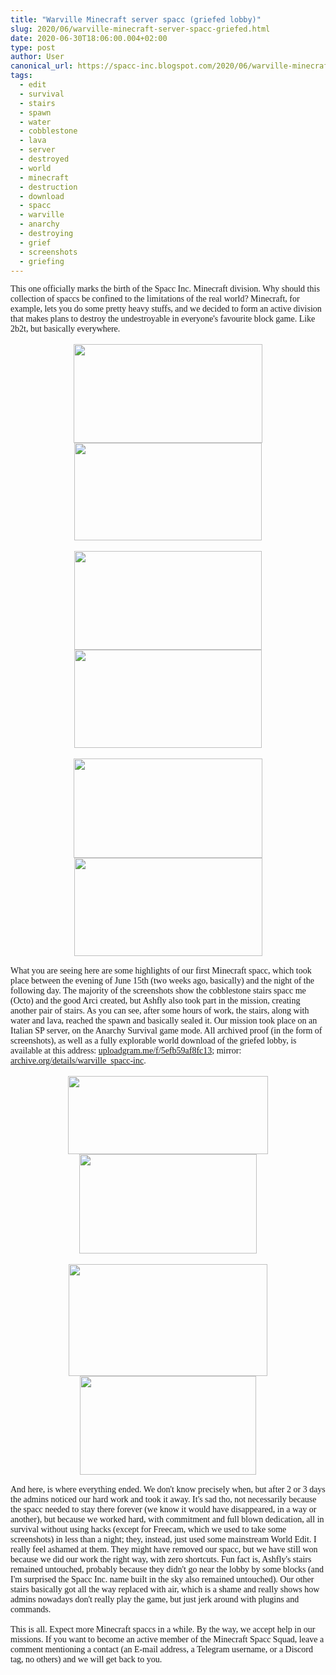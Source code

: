 ```yaml
---
title: "Warville Minecraft server spacc (griefed lobby)"
slug: 2020/06/warville-minecraft-server-spacc-griefed.html
date: 2020-06-30T18:06:00.004+02:00
type: post
author: User
canonical_url: https://spacc-inc.blogspot.com/2020/06/warville-minecraft-server-spacc-griefed.html
tags: 
  - edit
  - survival
  - stairs
  - spawn
  - water
  - cobblestone
  - lava
  - server
  - destroyed
  - world
  - minecraft
  - destruction
  - download
  - spacc
  - warville
  - anarchy
  - destroying
  - grief
  - screenshots
  - griefing
---
```


<div><span style="font-family: &quot;verdana&quot;;">This one officially marks the birth of the Spacc Inc. Minecraft division. Why should this collection of spaccs be confined to the limitations of the real world? Minecraft, for example, lets you do some pretty heavy stuffs, and we decided to form an active division that makes plans to destroy the undestroyable in everyone's favourite block game. Like 2b2t, but basically everywhere.<br /></span></div><div><span style="font-family: &quot;verdana&quot;;"><br /></span></div><div><div class="separator" style="clear: both; text-align: center;"><a href="https://blogger.googleusercontent.com/img/b/R29vZ2xl/AVvXsEgQO8oXmkjUpPK64knki1T77QqLaKFwBKAtMV3SVf-2JPl8orzRwhCEFvOBBq55N7VMQ8DmEvFFEb0-SewDUNYKfZs1yL8Sed0U3TQA4xxLQNcPA9gnofaQXCmYlBT_l0RcetrAbbTuS2RY/s1360/2020-06-15_23.42.50.png" style="margin-left: 1em; margin-right: 1em;"><img border="0" data-original-height="715" data-original-width="1360" height="158" src="https://blogger.googleusercontent.com/img/b/R29vZ2xl/AVvXsEgQO8oXmkjUpPK64knki1T77QqLaKFwBKAtMV3SVf-2JPl8orzRwhCEFvOBBq55N7VMQ8DmEvFFEb0-SewDUNYKfZs1yL8Sed0U3TQA4xxLQNcPA9gnofaQXCmYlBT_l0RcetrAbbTuS2RY/w302-h158/2020-06-15_23.42.50.png" width="302" /></a><a href="https://blogger.googleusercontent.com/img/b/R29vZ2xl/AVvXsEghHG0nSkQ3m-f9DLRdpBJ5rlK7JtPDQA5-hJGzcChXwo7ZIBUp1mreoBZGur9j-ovIjDgByNRvNsHEL8fZSY5wD-9tgpOI07-ApfbduYWlZrQnGbMFBqiyag9mEZHBeqofvbfr8ND8LfguyBayeB6RLbIaFosT0sc0JrFSRbQ-8ptfjCU3QoPa50925RP0/s2720/2020-06-15_23.51.12.png" imageanchor="1" style="margin-left: 1em; margin-right: 1em;"><img border="0" data-original-height="1430" data-original-width="2720" height="156" src="https://blogger.googleusercontent.com/img/b/R29vZ2xl/AVvXsEghHG0nSkQ3m-f9DLRdpBJ5rlK7JtPDQA5-hJGzcChXwo7ZIBUp1mreoBZGur9j-ovIjDgByNRvNsHEL8fZSY5wD-9tgpOI07-ApfbduYWlZrQnGbMFBqiyag9mEZHBeqofvbfr8ND8LfguyBayeB6RLbIaFosT0sc0JrFSRbQ-8ptfjCU3QoPa50925RP0/w300-h156/2020-06-15_23.51.12.png" width="300" /></a></div><div class="separator" style="clear: both; text-align: center;"><br /></div><div class="separator" style="clear: both; text-align: center;"><a href="https://blogger.googleusercontent.com/img/b/R29vZ2xl/AVvXsEjRflGG6abvS-gSBWs4Utablzbvu0f7prHYxCyxhaGRS_TdUHVaN2QZVLCvUHADBGICsp0ML9mKDvsFI8sjfx75IaejpZ0CRKbDo3-XaVz4N-ZDVl7w1KPyqFiZEYxIQmrI_C57z0ftyjNz/s1360/2020-06-16_00.01.50.png" style="margin-left: 1em; margin-right: 1em;"><img border="0" data-original-height="715" data-original-width="1360" height="158" src="https://blogger.googleusercontent.com/img/b/R29vZ2xl/AVvXsEjRflGG6abvS-gSBWs4Utablzbvu0f7prHYxCyxhaGRS_TdUHVaN2QZVLCvUHADBGICsp0ML9mKDvsFI8sjfx75IaejpZ0CRKbDo3-XaVz4N-ZDVl7w1KPyqFiZEYxIQmrI_C57z0ftyjNz/w300-h158/2020-06-16_00.01.50.png" width="300" /></a><a href="https://blogger.googleusercontent.com/img/b/R29vZ2xl/AVvXsEj_rWZqt23pWfP6ySWupUxIwYBkH1XwM9RKtivl_4ETp1ctGEC90Dfm7MUog2ibD-wUlfcxsvueREpFxMqS9nDmYtE9A6tMZjV5YH4gCcex8pw_PvEMhmwNbMX2ZCFQwRqOQx6tUMKwvEZe/s1360/2020-06-16_00.08.35.png" style="margin-left: 1em; margin-right: 1em;"><img border="0" data-original-height="715" data-original-width="1360" height="157" src="https://blogger.googleusercontent.com/img/b/R29vZ2xl/AVvXsEj_rWZqt23pWfP6ySWupUxIwYBkH1XwM9RKtivl_4ETp1ctGEC90Dfm7MUog2ibD-wUlfcxsvueREpFxMqS9nDmYtE9A6tMZjV5YH4gCcex8pw_PvEMhmwNbMX2ZCFQwRqOQx6tUMKwvEZe/w300-h157/2020-06-16_00.08.35.png" width="300" /></a><br /></div><div class="separator" style="clear: both; text-align: center;"><div class="separator" style="clear: both; text-align: center;"><br /></div><div class="separator" style="clear: both; text-align: center;"><a href="https://blogger.googleusercontent.com/img/b/R29vZ2xl/AVvXsEjdg5u1rnankRKqPoCKvQW8J_8S5cdB6qMfPlkULkhqUQCCytWu_j_EhhWwsvktUk2PCbUVxcWsdM9ON2_5AnqVj4B2oFHlvuUaYK2yoyjaFrK3emZ9T7Ra-iHIeblSRHHnJl0-LYeNZ8SGtpEYj4sIAcr55YOm58Fq436B-mLaNtS_zPfu6ok4jy6g4HS0/s1360/2020-06-16_00.09.12.png" imageanchor="1" style="margin-left: 1em; margin-right: 1em;"><img border="0" data-original-height="715" data-original-width="1360" height="159" src="https://blogger.googleusercontent.com/img/b/R29vZ2xl/AVvXsEjdg5u1rnankRKqPoCKvQW8J_8S5cdB6qMfPlkULkhqUQCCytWu_j_EhhWwsvktUk2PCbUVxcWsdM9ON2_5AnqVj4B2oFHlvuUaYK2yoyjaFrK3emZ9T7Ra-iHIeblSRHHnJl0-LYeNZ8SGtpEYj4sIAcr55YOm58Fq436B-mLaNtS_zPfu6ok4jy6g4HS0/w302-h159/2020-06-16_00.09.12.png" width="302" /></a><a href="https://blogger.googleusercontent.com/img/b/R29vZ2xl/AVvXsEgQuxuFU9o0fG5wLsuOnJjVtDzbyv-b4fPfCw0-0-uDWea9fKHPI7ydCPRF5UCH3bxgcVFzToG0jQAP-NZkHRfEWSYukf3BylIAV_imldZB7lJW39fKs7nsefTvrr2_H8xK-To6zKBMmuLW/s1366/2020-06-16_13.34.52.png" style="margin-left: 1em; margin-right: 1em;"><img border="0" data-original-height="708" data-original-width="1366" height="157" src="https://blogger.googleusercontent.com/img/b/R29vZ2xl/AVvXsEgQuxuFU9o0fG5wLsuOnJjVtDzbyv-b4fPfCw0-0-uDWea9fKHPI7ydCPRF5UCH3bxgcVFzToG0jQAP-NZkHRfEWSYukf3BylIAV_imldZB7lJW39fKs7nsefTvrr2_H8xK-To6zKBMmuLW/w301-h157/2020-06-16_13.34.52.png" width="301" /></a></div></div><span style="font-family: &quot;verdana&quot;;"><span style="font-family: &quot;verdana&quot;;"><br /></span></span></div><div><span style="font-family: &quot;verdana&quot;;"><span style="font-family: &quot;verdana&quot;;">What you are seeing here are some 
highlights of our first Minecraft spacc, which took place between the 
evening of June 15th (two weeks ago, basically) and the night of the 
following day. The majority of the screenshots show the cobblestone 
stairs spacc me (Octo) and the good Arci created, but Ashfly also took 
part in the mission, creating another pair of stairs. As you can see, 
after some hours of work, the stairs, along with water and lava, reached
 the spawn and basically sealed it. Our mission took place on an Italian
 SP server, on the Anarchy Survival game mode. All archived proof (in 
the form of screenshots), as well as a fully explorable world download 
of the griefed lobby, is available at this address: <a href="https://uploadgram.me/f/5efb59af8fc13" target="_blank">uploadgram.me/f/5efb59af8fc13</a>; mirror: <a href="https://archive.org/download/warville_spacc-inc/warville_spacc-inc.blogspot.com.7z" target="_blank">archive.org/details/warville_spacc-inc</a>.</span></span></div><div><span style="font-family: &quot;verdana&quot;;"><br /></span></div><div><div class="separator" style="clear: both; text-align: center;"><div class="separator" style="clear: both; text-align: center;"><a href="https://blogger.googleusercontent.com/img/b/R29vZ2xl/AVvXsEiSofRvVjtK3AEH9ojeT4aELKm1kwrhw7raLd8ERxQXeqVijP6ly3wrj_ZTxgYQOtiobP4Y7eZNsAKE9pWWO7mMzkQT0pErou7ctP0sfO5CRakZj9pPJHVPfIyMExKjP1zOGrD97wSI1NbMPzyA3NP0zX2lhp-PCaLuX5ZBmoqNduRRC8zQUnwqb0YU87aK/s1280/photo_2020-06-30_16-58-07.jpg" imageanchor="1" style="margin-left: 1em; margin-right: 1em;"><img border="0" data-original-height="500" data-original-width="1280" height="125" src="https://blogger.googleusercontent.com/img/b/R29vZ2xl/AVvXsEiSofRvVjtK3AEH9ojeT4aELKm1kwrhw7raLd8ERxQXeqVijP6ly3wrj_ZTxgYQOtiobP4Y7eZNsAKE9pWWO7mMzkQT0pErou7ctP0sfO5CRakZj9pPJHVPfIyMExKjP1zOGrD97wSI1NbMPzyA3NP0zX2lhp-PCaLuX5ZBmoqNduRRC8zQUnwqb0YU87aK/s320/photo_2020-06-30_16-58-07.jpg" width="320" /></a><a href="https://blogger.googleusercontent.com/img/b/R29vZ2xl/AVvXsEivg5W8LzVstCmfcWbwVabnriygVPvRVmjyYav-_tP9yBY-ADcEb52PH_epuRJFOOV6GWSCzOiRlEc_Rsd57jAPZC6PNCq643kBBit9FLWVXpOhqL416Gepl3uRkXG0mpAQCGB92DiUwr80/s1366/2020-06-30_16.27.40.png" style="margin-left: 1em; margin-right: 1em;"><img border="0" data-original-height="768" data-original-width="1366" height="159" src="https://blogger.googleusercontent.com/img/b/R29vZ2xl/AVvXsEivg5W8LzVstCmfcWbwVabnriygVPvRVmjyYav-_tP9yBY-ADcEb52PH_epuRJFOOV6GWSCzOiRlEc_Rsd57jAPZC6PNCq643kBBit9FLWVXpOhqL416Gepl3uRkXG0mpAQCGB92DiUwr80/w284-h159/2020-06-30_16.27.40.png" width="284" /></a></div></div><div class="separator" style="clear: both; text-align: center;"><br /></div><div class="separator" style="clear: both; text-align: center;"><a href="https://blogger.googleusercontent.com/img/b/R29vZ2xl/AVvXsEgac6w_eDXZT1muzs6YxVZKx1OKZv2g-bd52Szn9mNqpbslUi_leJUKTdxdr71ZUzAQ0ItmHyEM-yC7C2mxCjp_Ulq0uxvmLtKmWX1LRajJhLqolbTrTrxMDdYTgVURKtPXiRS0DASfK2gC/s1366/2020-06-30_16.28.21.png" style="margin-left: 1em; margin-right: 1em;"><img border="0" data-original-height="768" data-original-width="1366" height="179" src="https://blogger.googleusercontent.com/img/b/R29vZ2xl/AVvXsEgac6w_eDXZT1muzs6YxVZKx1OKZv2g-bd52Szn9mNqpbslUi_leJUKTdxdr71ZUzAQ0ItmHyEM-yC7C2mxCjp_Ulq0uxvmLtKmWX1LRajJhLqolbTrTrxMDdYTgVURKtPXiRS0DASfK2gC/w318-h179/2020-06-30_16.28.21.png" width="318" /></a><a href="https://blogger.googleusercontent.com/img/b/R29vZ2xl/AVvXsEhGI0G28wUgbcB68thA6jdyQzk4zszFgf-2hc1zIlDsd6rFyHIwO3bqUzasjU1LGFVJ91DxMdptohXScBTIZVkiX-yBVBY8RBYL0LDsZawMkr7So-qjdzinmkeEHNAyQFJdI9YEiZnJFsVd/s1366/2020-06-30_16.28.31.png" style="margin-left: 1em; margin-right: 1em;"><img border="0" data-original-height="768" data-original-width="1366" height="158" src="https://blogger.googleusercontent.com/img/b/R29vZ2xl/AVvXsEhGI0G28wUgbcB68thA6jdyQzk4zszFgf-2hc1zIlDsd6rFyHIwO3bqUzasjU1LGFVJ91DxMdptohXScBTIZVkiX-yBVBY8RBYL0LDsZawMkr7So-qjdzinmkeEHNAyQFJdI9YEiZnJFsVd/w282-h158/2020-06-30_16.28.31.png" width="282" /></a><span style="font-family: &quot;verdana&quot;;"></span></div></div><div><span style="font-family: &quot;verdana&quot;;"><br /></span></div><div><span style="font-family: &quot;verdana&quot;;">And here, is where everything ended. We don't know precisely when, but after 2 or 3 days the admins noticed our hard work and took it away. It's sad tho, not necessarily because the spacc needed to stay there forever (we know it would have disappeared, in a way or another), but because we worked hard, with commitment and full blown dedication, all in survival without using hacks (except for Freecam, which we used to take some screenshots) in less than a night; they, instead, just used some mainstream World Edit. I really feel ashamed at them. They might have removed our spacc, but we have still won because we did our work the right way, with zero shortcuts. Fun fact is, Ashfly's stairs remained untouched, probably because they didn't go near the lobby by some blocks (and I'm surprised the Spacc Inc. name built in the sky also remained untouched). Our other stairs basically got all the way replaced with air, which is a shame and really shows how admins nowadays don't really play the game, but just jerk around with plugins and commands.</span></div><div><span style="font-family: &quot;verdana&quot;;"><br /></span></div><div><span style="font-family: &quot;verdana&quot;;">This is all. Expect more Minecraft spaccs in a while. By the way, we accept help in our missions. If you want to become an active member of the Minecraft Spacc Squad, leave a comment mentioning a contact (an E-mail address, a Telegram username, or a Discord tag, no others) and we will get back to you.<br /></span></div><div><span style="font-family: &quot;verdana&quot;;"></span></div>

